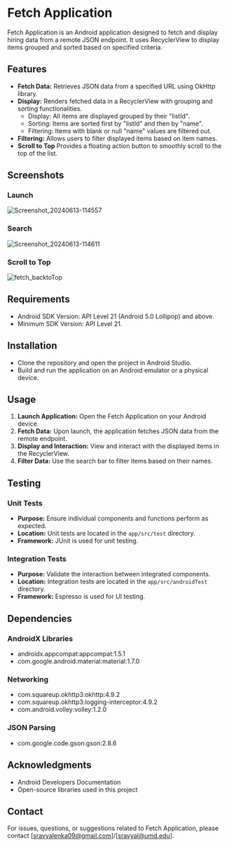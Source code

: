 # Fetch Application

Fetch Application is an Android application designed to fetch and display hiring data from a remote JSON endpoint. It uses RecyclerView to display items grouped and sorted based on specified criteria.

## Features

- **Fetch Data:** Retrieves JSON data from a specified URL using OkHttp library.
- **Display:** Renders fetched data in a RecyclerView with grouping and sorting functionalities.
    - Display: All items are displayed grouped by their "listId".
    - Sorting: Items are sorted first by "listId" and then by "name".
    - Filtering: Items with blank or null "name" values are filtered out.
- **Filtering:** Allows users to filter displayed items based on item names.
- **Scroll to Top** Provides a floating action button to smoothly scroll to the top of the list.

## Screenshots

### Launch
![Screenshot_20240613-114557](https://github.com/SravyaL/FetchApp/assets/22209549/3c9c223a-869f-4785-be88-50559568dfd6)

### Search 
![Screenshot_20240613-114611](https://github.com/SravyaL/FetchApp/assets/22209549/d868d0c5-6960-491f-ada8-ff0000b4fbb9)

### Scroll to Top
![fetch_backtoTop](https://github.com/SravyaL/FetchApp/assets/22209549/2a54707d-11fd-462f-af45-c4eaaf86bf8a)



## Requirements

- Android SDK Version: API Level 21 (Android 5.0 Lollipop) and above.
- Minimum SDK Version: API Level 21.

## Installation

- Clone the repository and open the project in Android Studio.
- Build and run the application on an Android emulator or a physical device.

## Usage

1. **Launch Application:** Open the Fetch Application on your Android device.
2. **Fetch Data:** Upon launch, the application fetches JSON data from the remote endpoint.
3. **Display and Interaction:** View and interact with the displayed items in the RecyclerView.
4. **Filter Data:** Use the search bar to filter items based on their names.

## Testing

### Unit Tests

- **Purpose:** Ensure individual components and functions perform as expected.
- **Location:** Unit tests are located in the `app/src/test` directory.
- **Framework:** JUnit is used for unit testing.

### Integration Tests

- **Purpose:** Validate the interaction between integrated components.
- **Location:** Integration tests are located in the `app/src/androidTest` directory.
- **Framework:** Espresso is used for UI testing.


## Dependencies
### AndroidX Libraries
- androidx.appcompat:appcompat:1.5.1
- com.google.android.material:material:1.7.0

### Networking

- com.squareup.okhttp3:okhttp:4.9.2
- com.squareup.okhttp3:logging-interceptor:4.9.2
- com.android.volley:volley:1.2.0

### JSON Parsing
- com.google.code.gson:gson:2.8.6


## Acknowledgments
- Android Developers Documentation
- Open-source libraries used in this project

## Contact
For issues, questions, or suggestions related to Fetch Application, please contact [sravyalenka09@gmail.com]/[sravyal@umd.edu].


